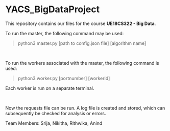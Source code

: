 # YACS_BigDataProject

This repository contains our files for the course **UE18CS322 - Big Data**. 
<br>

To run the master, the following command may be used:
> python3 master.py \[path to config.json file] \[algorithm name]
<br>
  
To run the workers associated with the master, the following command is used:
> python3 worker.py \[portnumber] \[workerid]

Each worker is run on a separate terminal. 

<br>

Now the requests file can be run. A log file is created and stored, which can subsequently be checked for analysis or errors.   

Team Members:
Srija, Nikitha, Rithwika, Anind

